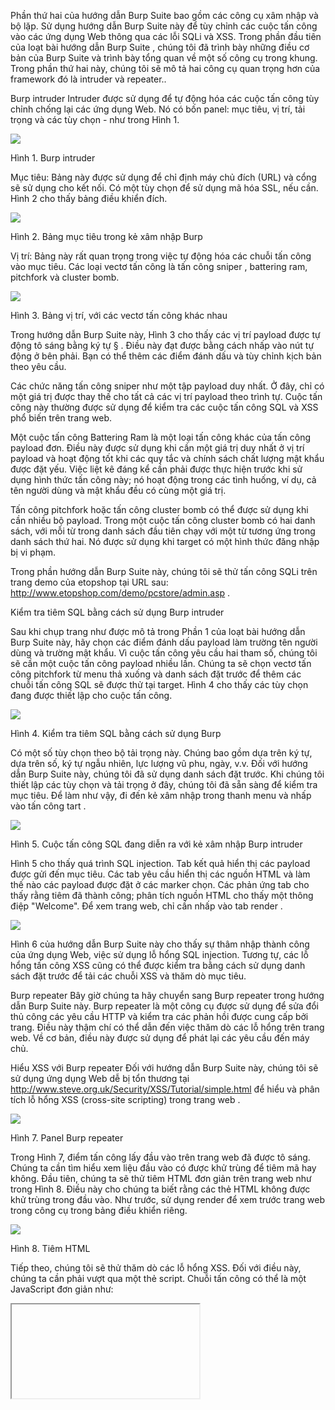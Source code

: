 Phần thứ hai của hướng dẫn Burp Suite  bao gồm các công cụ xâm nhập và bộ lặp. Sử dụng hướng dẫn Burp Suite này để tùy chỉnh các cuộc tấn công vào các ứng dụng Web thông qua các lỗi SQLi và XSS.
Trong phần đầu tiên của loạt bài hướng dẫn Burp Suite , chúng tôi đã trình bày những điều cơ bản của Burp Suite và trình bày tổng quan về một số công cụ trong khung. Trong phần thứ hai này, chúng tôi sẽ mô tả hai công cụ quan trọng hơn của framework đó là  intruder và repeater..  

Burp intruder
Intruder được sử dụng để tự động hóa các cuộc tấn công tùy chỉnh chống lại các ứng dụng Web. Nó có bốn panel: mục tiêu, vị trí, tải trọng và các tùy chọn - như trong Hình 1.


![](https://images.viblo.asia/7605a81c-fa44-4348-8b98-61bdd24f8bad.PNG)






Hình 1. Burp intruder 

Mục tiêu: Bảng này được sử dụng để chỉ định máy chủ đích (URL) và cổng sẽ sử dụng cho kết nối. Có một tùy chọn để sử dụng mã hóa SSL, nếu cần. Hình 2 cho thấy bảng điều khiển đích.







![](https://images.viblo.asia/77713837-c55e-46e2-81f3-5e14d6c69d8f.PNG)



Hình 2. Bảng mục tiêu trong kẻ xâm nhập Burp

Vị trí: Bảng này rất quan trọng trong việc tự động hóa các chuỗi tấn công vào mục tiêu. Các loại vectơ tấn công là tấn công  sniper , battering ram, pitchfork  và  cluster bomb.


![](https://images.viblo.asia/f0dd2508-3ece-4778-86ab-326e3ae204c8.png)


Hình 3. Bảng vị trí, với các vectơ tấn công khác nhau

Trong hướng dẫn Burp Suite này, Hình 3 cho thấy các vị trí payload được tự động tô sáng bằng ký tự § . Điều này đạt được bằng cách nhấp vào nút tự động ở bên phải. Bạn có thể thêm các điểm đánh dấu và tùy chỉnh kịch bản theo yêu cầu.

Các chức năng tấn công  sniper như một tập payload duy nhất. Ở đây, chỉ có một giá trị được thay thế cho tất cả các vị trí payload theo trình tự. Cuộc tấn công này thường được sử dụng để kiểm tra các cuộc tấn công SQL và XSS phổ biến trên trang web.

Một cuộc tấn công Battering Ram là một loại tấn công khác của tấn công payload đơn. Điều này được sử dụng khi cần một giá trị duy nhất ở vị trí payload và hoạt động tốt khi các quy tắc và chính sách chất lượng mật khẩu được đặt yếu. Việc liệt kê đáng kể cần phải được thực hiện trước khi sử dụng hình thức tấn công này; nó hoạt động trong các tình huống, ví dụ, cả tên người dùng và mật khẩu đều có cùng một giá trị.

Tấn công pitchfork hoặc tấn công cluster bomb có thể được sử dụng khi cần nhiều bộ payload. Trong một cuộc tấn công cluster bomb có hai danh sách, với mỗi từ trong danh sách đầu tiên chạy với một từ tương ứng trong danh sách thứ hai. Nó được sử dụng khi target có một hình thức đăng nhập  bị vi phạm.

Trong phần hướng dẫn Burp Suite này, chúng tôi sẽ thử tấn công SQLi trên trang demo của etopshop tại URL sau: http://www.etopshop.com/demo/pcstore/admin.asp .

Kiểm tra tiêm SQL bằng cách sử dụng Burp  intruder

Sau khi chụp trang như được mô tả trong Phần 1 của loạt bài hướng dẫn Burp Suite này, hãy chọn các điểm đánh dấu payload làm trường tên người dùng và trường mật khẩu. Vì cuộc tấn công yêu cầu hai tham số, chúng tôi sẽ cần một cuộc tấn công payload nhiều lần. Chúng ta sẽ chọn vectơ tấn công pitchfork từ menu thả xuống và danh sách đặt trước để thêm các chuỗi tấn công SQL sẽ được thử tại target. Hình 4 cho thấy các tùy chọn đang được thiết lập cho cuộc tấn công.



![](https://images.viblo.asia/aab6692b-66fa-4f38-ac64-dc0293f4b2cf.PNG)


Hình 4. Kiểm tra tiêm SQL bằng cách sử dụng Burp

Có một số tùy chọn theo bộ tải trọng này. Chúng bao gồm dựa trên ký tự, dựa trên số, ký tự ngẫu nhiên, lực lượng vũ phu, ngày, v.v. Đối với hướng dẫn Burp Suite này, chúng tôi đã sử dụng danh sách đặt trước. Khi chúng tôi thiết lập các tùy chọn và tải trọng ở đây, chúng tôi đã sẵn sàng để kiểm tra mục tiêu. Để làm như vậy, đi đến kẻ xâm nhập trong thanh menu và nhấp vào tấn công tart .

![](https://images.viblo.asia/a70d94e7-9825-4e27-8bc2-e0a7279baacd.PNG)



Hình 5. Cuộc tấn công SQL đang diễn ra với kẻ xâm nhập Burp intruder

Hình 5 cho thấy quá trình  SQL injection. Tab kết quả  hiển thị các payload được gửi đến mục tiêu. Các tab yêu cầu hiển thị các nguồn HTML và làm thế nào các payload được đặt ở các marker chọn. Các phản ứng tab cho thấy rằng tiêm đã thành công; phân tích nguồn HTML cho thấy một thông điệp "Welcome". Để xem trang web, chỉ cần nhấp vào tab render .


![](https://images.viblo.asia/6acbf23d-df85-43ee-906e-b6439f03eba1.PNG)


Hình 6 của hướng dẫn Burp Suite này cho thấy sự thâm nhập thành công của ứng dụng Web, việc sử dụng lỗ hổng SQL injection. Tương tự, các lỗ hổng tấn công XSS cũng có thể được kiểm tra bằng cách sử dụng danh sách đặt trước để tải các chuỗi XSS và thăm dò mục tiêu.






Burp repeater
Bây giờ chúng ta hãy chuyển sang Burp repeater trong hướng dẫn Burp Suite này. Burp repeater là một công cụ được sử dụng để sửa đổi thủ công các yêu cầu HTTP và kiểm tra các phản hồi được cung cấp bởi trang. Điều này thậm chí có thể dẫn đến việc thăm dò các lỗ hổng trên trang web. Về cơ bản, điều này được sử dụng để phát lại các yêu cầu đến máy chủ.

Hiểu XSS với Burp repeater
Đối với hướng dẫn Burp Suite này, chúng tôi sẽ sử dụng ứng dụng Web dễ bị tổn thương tại http://www.steve.org.uk/Security/XSS/Tutorial/simple.html để hiểu và phân tích lỗ hổng XSS (cross-site scripting) trong trang web .



![](https://images.viblo.asia/2c791297-eaab-4aeb-a0da-bf3a1b4b9022.PNG)


Hình 7. Panel Burp repeater

Trong Hình 7, điểm tấn công lấy đầu vào trên trang web đã được tô sáng. Chúng ta cần tìm hiểu xem liệu đầu vào có được khử trùng để tiêm mã hay không. Đầu tiên, chúng ta sẽ thử tiêm HTML đơn giản trên trang web như trong Hình 8. Điều này cho chúng ta biết rằng các thẻ HTML không được khử trùng trong đầu vào. Như trước, sử dụng render để xem trước trang web trong công cụ trong bảng điều khiển riêng.



![](https://images.viblo.asia/6103adc3-03db-43b5-88ba-5d4f2afdcaf1.PNG)


Hình 8. Tiêm HTML

Tiếp theo, chúng tôi sẽ thử thăm dò các lỗ hổng XSS. Đối với điều này, chúng ta cần phải vượt qua một thẻ script. Chuỗi tấn công có thể là một JavaScript đơn giản như:

<iframe src = "javascript: alert ('Xss')"; </ iframe>


![](https://images.viblo.asia/aa468f7c-5bfc-48d7-9688-8877da9ea541.PNG)



Hình 9. Tiêm iframe bằng repeater

Trong hình 9 của hướng dẫn Burp Suite này, chúng ta thấy rằng mã iframe được đưa vào nguồn của trang web. Kiểm tra trình duyệt để xác nhận nếu có lỗi XSS trong ứng dụng. Chúng tôi thấy rằng có một lỗ hổng XSS được phản ánh trên mục tiêu, như trong Hình 10.



![](https://images.viblo.asia/ee2eaad1-be1a-4f6a-a9fe-dbc8f140ca18.PNG)

Hình 10. Xác nhận lỗ hổng XSS trong mục tiêu

Trong phần hướng dẫn Burp Suite này, chúng tôi đã đề cập chi tiết về các công cụ ntruder vàrepeater . Chúng tôi cũng đã giải thích cách phân tích mục tiêu cho các lỗi bảo mật liên quan đến Web như SQL injection và  XSS. Trong phần thứ ba và phần cuối cùng, chúng tôi sẽ đề cập đến các công cụ còn lại của Burp Suite.

Refer: 
Part I: https://viblo.asia/p/huong-dan-su-dung-burp-suite-phan-i-924lJDk6KPM
Part II:  https://www.computerweekly.com/tutorial/Burp-Suite-Tutorial-Part-2-Intruder-and-repeater-tools